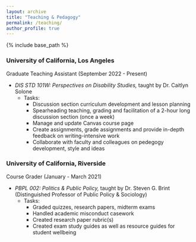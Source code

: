 ```yaml
---
layout: archive
title: "Teaching & Pedagogy"
permalink: /teaching/
author_profile: true
---
```


{% include base_path %}

### University of California, Los Angeles
Graduate Teaching Assistant (September 2022 - Present)
- *DIS STD 101W: Perspectives on Disability Studies,* taught by Dr. Caitlyn Solone 
  - Tasks:
     - Discussion section curriculum development and lesson planning
     - Spearheading teaching, grading and facilitation of a 2-hour long discussion section (once a week)
     - Manage and update Canvas course page 
     - Create assignments, grade assignments and provide in-depth feedback on writing-intensive work
     - Collaborate with faculty and colleagues on pedegogy development, style and ideas

### University of California, Riverside
Course Grader (January - March 2021) 
- *PBPL 002: Politics & Public Policy,* taught by Dr. Steven G. Brint (Distinguished Professor of Public Policy & Sociology)
  - Tasks:
     - Graded quizzes, research papers, midterm exams
     -  Handled academic misconduct casework
     - Created research paper rubric(s)
    - Created exam study guides as well as resource guides for student wellbeing
